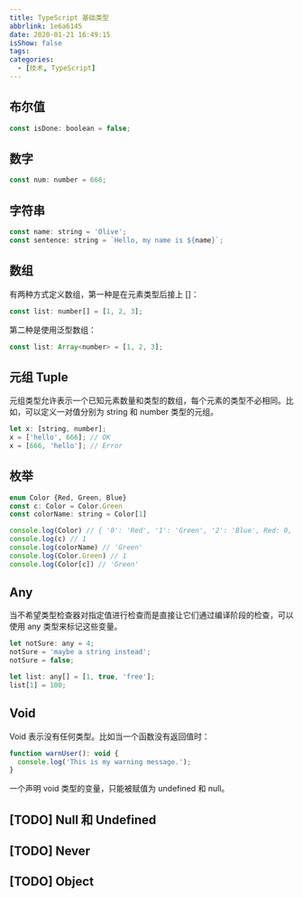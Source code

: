 ```yaml
---
title: TypeScript 基础类型
abbrlink: 1e6a6145
date: 2020-01-21 16:49:15
isShow: false
tags:
categories:
  - [技术, TypeScript]
---
```


## 布尔值

``` JavaScript
const isDone: boolean = false;
```

## 数字

``` JavaScript
const num: number = 666;
```

## 字符串

``` JavaScript
const name: string = 'Olive';
const sentence: string = `Hello, my name is ${name}`;
```

## 数组

有两种方式定义数组，第一种是在元素类型后接上 []：

``` JavaScript
const list: number[] = [1, 2, 3];
```

第二种是使用泛型数组：

``` JavaScript
const list: Array<number> = [1, 2, 3];
```

## 元组 Tuple

元组类型允许表示一个已知元素数量和类型的数组，每个元素的类型不必相同。比如，可以定义一对值分别为 string 和 number 类型的元组。

``` JavaScript
let x: [string, number];
x = ['hello', 666]; // OK
x = [666, 'hello']; // Error
```

## 枚举

``` JavaScript
enum Color {Red, Green, Blue}
const c: Color = Color.Green
const colorName: string = Color[1]

console.log(Color) // { '0': 'Red', '1': 'Green', '2': 'Blue', Red: 0, Green: 1, Blue: 2 }
console.log(c) // 1
console.log(colorName) // 'Green'
console.log(Color.Green) // 1
console.log(Color[c]) // 'Green'
```

## Any

当不希望类型检查器对指定值进行检查而是直接让它们通过编译阶段的检查，可以使用 any 类型来标记这些变量。

``` JavaScript
let notSure: any = 4;
notSure = 'maybe a string instead';
notSure = false;

let list: any[] = [1, true, 'free'];
list[1] = 100;
```

## Void

Void 表示没有任何类型。比如当一个函数没有返回值时：

``` JavaScript
function warnUser(): void {
  console.log('This is my warning message.');
}
```

一个声明 void 类型的变量，只能被赋值为 undefined 和 null。

## [TODO] Null 和 Undefined

## [TODO] Never

## [TODO] Object
